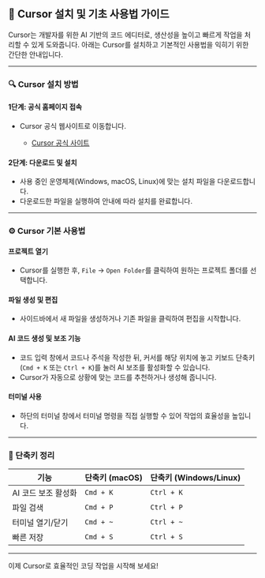 ## 🚀 Cursor 설치 및 기초 사용법 가이드

Cursor는 개발자를 위한 AI 기반의 코드 에디터로, 생산성을 높이고 빠르게 작업을 처리할 수 있게 도와줍니다. 아래는 Cursor를 설치하고 기본적인 사용법을 익히기 위한 간단한 안내입니다.

---

### 🔍 Cursor 설치 방법

#### 1단계: 공식 홈페이지 접속

* Cursor 공식 웹사이트로 이동합니다.

  * [Cursor 공식 사이트](https://cursor.sh)

#### 2단계: 다운로드 및 설치

* 사용 중인 운영체제(Windows, macOS, Linux)에 맞는 설치 파일을 다운로드합니다.
* 다운로드한 파일을 실행하여 안내에 따라 설치를 완료합니다.

---

### ⚙️ Cursor 기본 사용법

#### 프로젝트 열기

* Cursor를 실행한 후, `File` → `Open Folder`를 클릭하여 원하는 프로젝트 폴더를 선택합니다.

#### 파일 생성 및 편집

* 사이드바에서 새 파일을 생성하거나 기존 파일을 클릭하여 편집을 시작합니다.

#### AI 코드 생성 및 보조 기능

* 코드 입력 창에서 코드나 주석을 작성한 뒤, 커서를 해당 위치에 놓고 키보드 단축키 (`Cmd + K` 또는 `Ctrl + K`)를 눌러 AI 보조를 활성화할 수 있습니다.
* Cursor가 자동으로 상황에 맞는 코드를 추천하거나 생성해 줍니니다.

#### 터미널 사용

* 하단의 터미널 창에서 터미널 명령을 직접 실행할 수 있어 작업의 효율성을 높입니다.

---

### 🎯 단축키 정리

| 기능           | 단축키 (macOS) | 단축키 (Windows/Linux) |
| ------------ | ----------- | ------------------- |
| AI 코드 보조 활성화 | `Cmd + K`   | `Ctrl + K`          |
| 파일 검색        | `Cmd + P`   | `Ctrl + P`          |
| 터미널 열기/닫기    | `Cmd + ~`   | `Ctrl + ~`          |
| 빠른 저장        | `Cmd + S`   | `Ctrl + S`          |

---

이제 Cursor로 효율적인 코딩 작업을 시작해 보세요!
